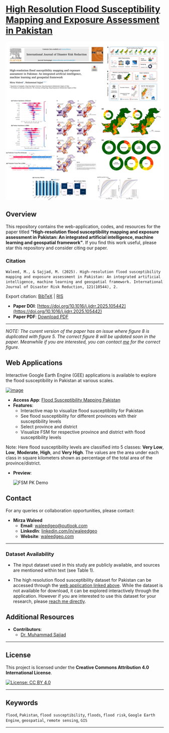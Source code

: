 # [High Resolution Flood Susceptibility Mapping and Exposure Assessment in Pakistan](https://doi.org/10.1016/j.ijdrr.2025.105442)

<div style="text-align: center;">
  <a href="https://doi.org/10.1016/j.ijdrr.2025.105442">
    <img src="img/cover.png" alt="image" width="700">
  </a>
</div>

## Overview

This repository contains the web-application, codes, and resources for the paper titled **"High-resolution flood susceptibility mapping and exposure assessment in Pakistan: An integrated artificial intelligence, machine learning and geospatial framework"**. If you find this work useful, please star this repository and consider citing our paper.

### Citation

```
Waleed, M., & Sajjad, M. (2025). High-resolution flood susceptibility mapping and exposure assessment in Pakistan: An integrated artificial intelligence, machine learning and geospatial framework. International Journal of Disaster Risk Reduction, 121(10544), 2.
```
Export citation: [BibTeX](/other/fsm-pk.bib) | [RIS](/other/fsm-pk.ris)


- **Paper DOI**: [https://doi.org/10.1016/j.ijdrr.2025.105442](https://doi.org/10.1016/j.ijdrr.2025.105442)
- **Paper PDF**: [Download PDF](https://waleedgeo.com/papers/waleed2025_fsmpk.pdf)

---

*NOTE: The curent version of the paper has an issue where figure 8 is duplicated with figure 5. The correct figure 8 will be updated soon in the paper. Meanwhile if you are interested, you can contact [me](#contact) for the correct figure.*

## Web Applications

Interactive Google Earth Engine (GEE) applications is available to explore the flood susceptibility in Pakistan at various scales.

[![image](/img/fsm-pk-app.png)](https://waleedgeo-ee.projects.earthengine.app/view/fsm-pk)

- **Access App**: [Flood Susceptibility Mapping Pakistan](https://waleedgeo-ee.projects.earthengine.app/view/fsm-pk)
- **Features**:
  - Interactive map to visualize flood susceptibility for Pakistan
  - See flood susceptibility for different provinces with their susceptibility levels
  - Select province and district
  - Visualize FSM for respective province and district with flood susceptibility levels

Note: Here flood susceptibility levels are classified into 5 classes: **Very Low**, **Low**, **Moderate**, **High**, and **Very High**. The values are the area under each class in square kilometers shown as percentage of the total area of the province/district.

- **Preview**:

  ![FSM PK Demo](/other/fsm-pk-optimizedgif.gif)

## Contact

For any queries or collaboration opportunities, please contact:

- **Mirza Waleed**
  - **Email**: [waleedgeo@outlook.com](mailto:waleedgeo@outlook.com)
  - **LinkedIn**: [linkedin.com/in/waleedgeo](https://www.linkedin.com/in/waleedgeo)
  - **Website**: [waleedgeo.com](https://waleedgeo.com)

---


### Dataset Availability

- The input dataset used in this study are publicly available, and sources are mentioned within text (see Table 1).

- The high resolution flood susceptibility dataset for Pakistan can be accessed through the [web application linked above](#web-applications). While the dataset is not available for download, it can be explored interactively through the application. However if you are interested to use this dataset for your research, please [reach me directly](mailto:waleedgeo@outlook.com).

## Additional Resources

- **Contributors**:
  - [Dr. Muhammad Sajjad](https://scholar.google.com.hk/citations?user=iuXamUEAAAAJ&hl=en)

---

## License

This project is licensed under the **Creative Commons Attribution 4.0 International License**.

[![License: CC BY 4.0](https://licensebuttons.net/l/by/4.0/88x31.png)](http://creativecommons.org/licenses/by/4.0/)

---

## Keywords

`flood`, `Pakistan`, `flood susceptibility`, `floods`, `flood risk`, `Google Earth Engine`, `geospatial`, `remote sensing`, `GIS`

---